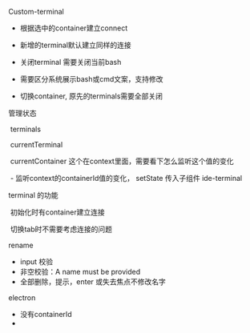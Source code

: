 Custom-terminal

- 根据选中的container建立connect

- 新增的terminal默认建立同样的连接
- 关闭terminal 需要关闭当前bash 
- 需要区分系统展示bash或cmd文案，支持修改
- 切换container, 原先的terminals需要全部关闭

管理状态

​	terminals

​	currentTerminal

​	currentContainer 这个在context里面，需要看下怎么监听这个值的变化

​		- 监听context的containerId值的变化， setState 传入子组件 ide-terminal



terminal 的功能

​	初始化时有container建立连接

​	切换tab时不需要考虑连接的问题



rename

-  input 校验
  - 非空校验：A name must be provided
  - 全部删除，提示，enter 或失去焦点不修改名字



electron

- 没有containerId
- 
